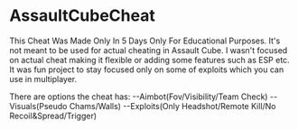 # AssaultCubeCheat

This Cheat Was Made Only In 5 Days Only For Educational Purposes. 
It's not meant to be used for actual cheating in Assault Cube. I wasn't focused on actual cheat making it flexible or adding some features such as ESP etc. It was fun project to stay focused only on some of exploits which you can use in multiplayer.

There are options the cheat has:
 --Aimbot(Fov/Visibility/Team Check)
 --Visuals(Pseudo Chams/Walls)
 --Exploits(Only Headshot/Remote Kill/No Recoil&Spread/Trigger)

